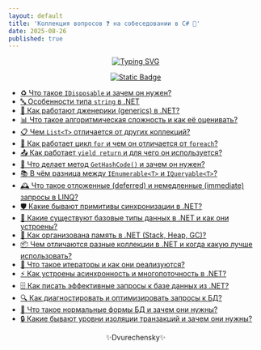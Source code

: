 ```yaml
---
layout: default
title: 'Коллекция вопросов ❓ на собеседовании в C# 🍧'
date: 2025-08-26
published: true
---
```


<p align="center">
    <a href="https://git.io/typing-svg"><img src="https://readme-typing-svg.demolab.com?font=Fira+Code&pause=1000&center=true&vCenter=true&width=435&lines=%D0%9F%D0%BE%D0%B2%D1%82%D0%BE%D1%80%D0%B5%D0%BD%D0%B8%D0%B5+-+%D0%BC%D0%B0%D1%82%D1%8C+%D1%83%D1%87%D0%B5%D0%BD%D0%B8%D1%8F" alt="Typing SVG" /></a>
</p>
<p align="center">
    <a href="https://sites.google.com/view/dvurechensky" target="_blank"><img alt="Static Badge" src="https://shields.dvurechensky.pro/badge/Dvurechensky-Nikolay-blue"></a>
</p>

- [♻️ Что такое `IDisposable` и зачем он нужен?](categories/IDisposable.md)
- [🔤 Особенности типа `string` в .NET](categories/string.md)
- [🧩 Как работают дженерики (generics) в .NET?](categories/generics.md)
- [📊 Что такое алгоритмическая сложность и как её оценивать?](categories/algs.md)
- [📋 Чем `List<T>` отличается от других коллекций?](categories/List.md)
- [🔁 Как работает цикл `for` и чем он отличается от `foreach`?](categories/foreach.md)
- [📤 Как работает `yield return` и для чего он используется?](categories/yield.md)
- [🔑 Что делает метод `GetHashCode()` и зачем он нужен?](categories/GetHashCode.md)
- [📚 В чём разница между `IEnumerable<T>` и `IQueryable<T>`?](categories/IEnumerable.md)
- [🕰️ Что такое отложенные (deferred) и немедленные (immediate) запросы в LINQ?](categories/immediate.md)
- [🛡️ Какие бывают примитивы синхронизации в .NET?](categories/primitives.md)
- [🧱 Какие существуют базовые типы данных в .NET и как они устроены?](categories/types.md)
- [🧠 Как организована память в .NET (Stack, Heap, GC)?](categories/Stack.md)
- [📦 Чем отличаются разные коллекции в .NET и когда какую лучше использовать?](categories/collections.md)
- [🔄 Что такое итераторы и как они реализуются?](categories/iterations.md)
- [⚡ Как устроены асинхронность и многопоточность в .NET?](categories/async.md)
- [🗄️ Как писать эффективные запросы к базе данных из .NET?](categories/sql.md)
- [🔍 Как диагностировать и оптимизировать запросы к БД?](categories/sqlTrace.md)
- [🧮 Что такое нормальные формы БД и зачем они нужны?](categories/sqlForms.md)
- [🔒 Какие бывают уровни изоляции транзакций и зачем они нужны?](categories/sqlIsolation.md)

<p align="center">✨Dvurechensky✨</p>

